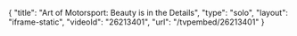 {
    "title": "Art of Motorsport: Beauty is in the Details",
    "type": "solo",
    "layout": "iframe-static",
    "videoId": "26213401",
    "url": "\/tvpembed\/26213401"
}